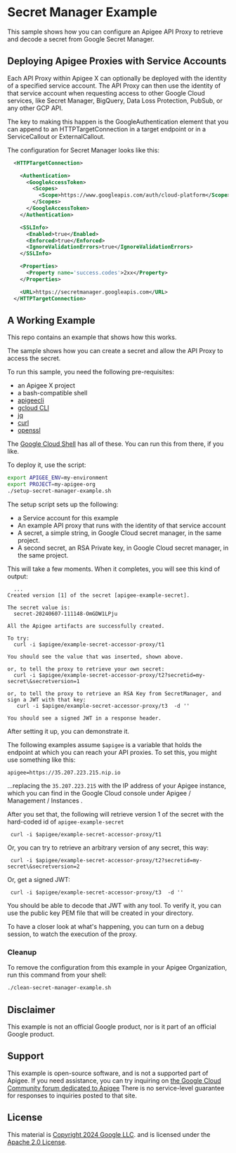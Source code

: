 # Secret Manager Example

This sample shows how you can configure an Apigee API Proxy to
retrieve and decode a secret from Google Secret Manager.

## Deploying Apigee Proxies with Service Accounts

Each API Proxy within Apigee X can optionally be deployed with the identity of  a specified service account. The API Proxy can then use the identity of that service account when requesting access to other Google Cloud services, like Secret Manager, BigQuery, Data Loss Protection, PubSub, or any other GCP API.

The key to making this happen is the GoogleAuthentication element that you can append to
an HTTPTargetConnection in a target endpoint or in a ServiceCallout or ExternalCallout.

The configuration for Secret Manager looks like this:
```xml
  <HTTPTargetConnection>

    <Authentication>
      <GoogleAccessToken>
        <Scopes>
          <Scope>https://www.googleapis.com/auth/cloud-platform</Scope>
        </Scopes>
      </GoogleAccessToken>
    </Authentication>

    <SSLInfo>
      <Enabled>true</Enabled>
      <Enforced>true</Enforced>
      <IgnoreValidationErrors>true</IgnoreValidationErrors>
    </SSLInfo>

    <Properties>
      <Property name='success.codes'>2xx</Property>
    </Properties>

    <URL>https://secretmanager.googleapis.com</URL>
  </HTTPTargetConnection>
```


## A Working Example

This repo contains an example that shows how this works.

The sample shows how you can create a secret and allow the API Proxy to access the secret.

To run this sample, you need the following pre-requisites:
- an Apigee X project
- a bash-compatible shell
- [apigeecli](https://github.com/apigee/apigeecli/blob/main/docs/apigeecli.md)
- [gcloud CLI](https://cloud.google.com/sdk/docs/install)
- [jq](https://jqlang.github.io/jq/)
- [curl](https://curl.se/)
- [openssl](https://www.openssl.org/)

The [Google Cloud Shell](https://cloud.google.com/shell) has all of these. You
can run this from there, if you like.


To deploy it, use the script:

```sh
export APIGEE_ENV=my-environment
export PROJECT=my-apigee-org
./setup-secret-manager-example.sh
```

The setup script sets up the following:
 - a Service account for this example
 - An example API proxy that runs with the identity of that service account
 - A secret, a simple string, in Google Cloud secret manager, in the same project.
 - A second secret, an RSA Private key, in Google Cloud secret manager, in the same project.


This will take a few moments. When it completes, you will see this kind of output:
```
  ...
Created version [1] of the secret [apigee-example-secret].

The secret value is:
  secret-20240607-111148-OmGDW1LPju

All the Apigee artifacts are successfully created.

To try:
  curl -i $apigee/example-secret-accessor-proxy/t1

You should see the value that was inserted, shown above.

or, to tell the proxy to retrieve your own secret:
  curl -i $apigee/example-secret-accessor-proxy/t2?secretid=my-secret\&secretversion=1

or, to tell the proxy to retrieve an RSA Key from SecretManager, and sign a JWT with that key:
   curl -i $apigee/example-secret-accessor-proxy/t3  -d ''

You should see a signed JWT in a response header.

```

After setting it up, you can demonstrate it.

The following examples assume `$apigee` is a variable that holds the endpoint at
which you can reach your API proxies. To set this, you might use something like
this:

```
apigee=https://35.207.223.215.nip.io
```

...replacing the `35.207.223.215` with the IP address of your Apigee instance,
which you can find in the Google Cloud console under Apigee / Management /
Instances .

After you set that, the following will retrieve version 1 of the secret with the hard-coded id of `apigee-example-secret`
```
 curl -i $apigee/example-secret-accessor-proxy/t1
```

Or, you can try to retrieve an arbitrary version of any secret, this way:
```
 curl -i $apigee/example-secret-accessor-proxy/t2?secretid=my-secret\&secretversion=2
```

Or, get a signed JWT:
```
 curl -i $apigee/example-secret-accessor-proxy/t3  -d ''
```

You should be able to decode that JWT with any tool. To verify it, you can use the public key PEM file that will be created in your directory. 

To have a closer look at what's happening, you can turn on a debug session, to
watch the execution of the proxy.


### Cleanup

To remove the configuration from this example in your Apigee Organization, run this command from your shell:

```bash
./clean-secret-manager-example.sh
```


## Disclaimer

This example is not an official Google product, nor is it part of an
official Google product.


## Support

This example is open-source software, and is not a supported part of Apigee.  If
you need assistance, you can try inquiring on [the Google Cloud Community forum
dedicated to Apigee](https://goo.gle/apigee-community) There is no service-level
guarantee for responses to inquiries posted to that site.

## License

This material is [Copyright 2024 Google LLC](./NOTICE).
and is licensed under the [Apache 2.0 License](LICENSE).
